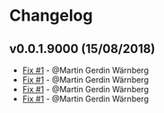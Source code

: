 # Changelog

## v0.0.1.9000 (15/08/2018)
- [Fix #1](https://github.com/martingerdin/bengaltiger/commit/f8f2de3110bc9e7081cbc41ac6edeffe50fa4937) - @Martin Gerdin Wärnberg
- [Fix #1](https://github.com/martingerdin/bengaltiger/commit/7ed960029e5b5890298230d04708fe14ddc8736f) - @Martin Gerdin Wärnberg
- [Fix #1](https://github.com/martingerdin/bengaltiger/commit/c4864cd229846b3eea12e79d092ecf92b91cc603) - @Martin Gerdin Wärnberg
- [Fix #1](https://github.com/martingerdin/bengaltiger/commit/5327fb589688066beb4b72fe377210ddc4bc7f09) - @Martin Gerdin Wärnberg
